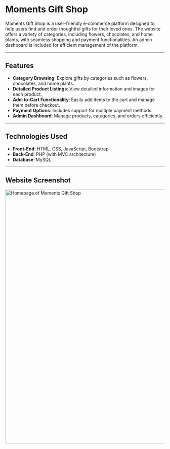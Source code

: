 # Moments Gift Shop

Moments Gift Shop is a user-friendly e-commerce platform designed to help users find and order thoughtful gifts for their loved ones. The website offers a variety of categories, including flowers, chocolates, and home plants, with seamless shopping and payment functionalities. An admin dashboard is included for efficient management of the platform.

---

## Features
- **Category Browsing**: Explore gifts by categories such as flowers, chocolates, and home plants.
- **Detailed Product Listings**: View detailed information and images for each product.
- **Add-to-Cart Functionality**: Easily add items to the cart and manage them before checkout.
- **Payment Options**: Includes support for multiple payment methods.
- **Admin Dashboard**: Manage products, categories, and orders efficiently.

---

## Technologies Used
- **Front-End**: HTML, CSS, JavaScript, Bootstrap
- **Back-End**: PHP (with MVC architecture)
- **Database**: MySQL

---

## Website Screenshot

<img src="../public/screenshots/1.jpg" alt="Homepage of Moments Gift Shop" width="800">

